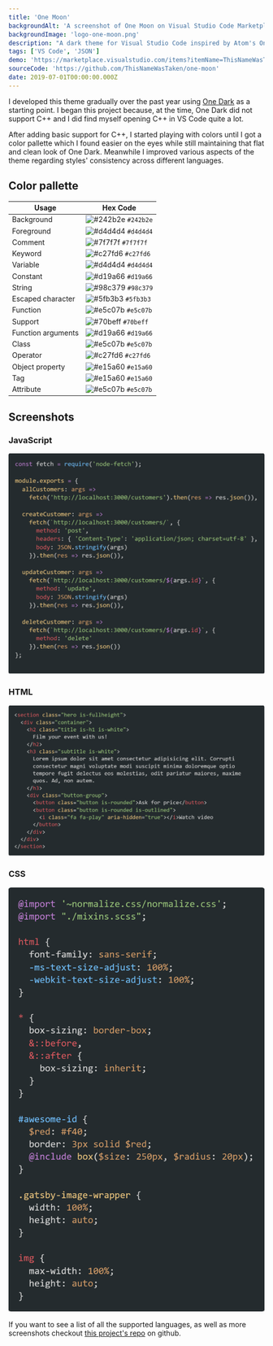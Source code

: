```yaml
---
title: 'One Moon'
backgroundAlt: 'A screenshot of One Moon on Visual Studio Code Marketplace'
backgroundImage: 'logo-one-moon.png'
description: "A dark theme for Visual Studio Code inspired by Atom's One Dark color theme."
tags: ['VS Code', 'JSON']
demo: 'https://marketplace.visualstudio.com/items?itemName=ThisNameWasTaken.one-moon'
sourceCode: 'https://github.com/ThisNameWasTaken/one-moon'
date: 2019-07-01T00:00:00.000Z
---
```


I developed this theme gradually over the past year using [One Dark](https://github.com/atom/one-dark-syntax) as a starting point. I began this project because, at the time, One Dark did not support C++ and I did find myself opening C++ in VS Code quite a lot.

After adding basic support for C++, I started playing with colors until I got a color pallette which I found easier on the eyes while still maintaining that flat and clean look of One Dark. Meanwhile I improved various aspects of the theme regarding styles' consistency across different languages.

## Color pallette

| Usage              | Hex Code                                                           |
| ------------------ | ------------------------------------------------------------------ |
| Background         | ![#242b2e](https://placehold.it/16/242b2e/ffffff?text=+) `#242b2e` |
| Foreground         | ![#d4d4d4](https://placehold.it/16/d4d4d4/000000?text=+) `#d4d4d4` |
| Comment            | ![#7f7f7f](https://placehold.it/16/7f7f7f/000000?text=+) `#7f7f7f` |
| Keyword            | ![#c27fd6](https://placehold.it/16/c27fd6/000000?text=+) `#c27fd6` |
| Variable           | ![#d4d4d4](https://placehold.it/16/d4d4d4/000000?text=+) `#d4d4d4` |
| Constant           | ![#d19a66](https://placehold.it/16/d19a66/000000?text=+) `#d19a66` |
| String             | ![#98c379](https://placehold.it/16/98c379/000000?text=+) `#98c379` |
| Escaped character  | ![#5fb3b3](https://placehold.it/16/5fb3b3/000000?text=+) `#5fb3b3` |
| Function           | ![#e5c07b](https://placehold.it/16/e5c07b/000000?text=+) `#e5c07b` |
| Support            | ![#70beff](https://placehold.it/16/70beff/000000?text=+) `#70beff` |
| Function arguments | ![#d19a66](https://placehold.it/16/d19a66/000000?text=+) `#d19a66` |
| Class              | ![#e5c07b](https://placehold.it/16/e5c07b/000000?text=+) `#e5c07b` |
| Operator           | ![#c27fd6](https://placehold.it/16/c27fd6/000000?text=+) `#c27fd6` |
| Object property    | ![#e15a60](https://placehold.it/16/e15a60/000000?text=+) `#e15a60` |
| Tag                | ![#e15a60](https://placehold.it/16/e15a60/000000?text=+) `#e15a60` |
| Attribute          | ![#e5c07b](https://placehold.it/16/e5c07b/000000?text=+) `#e5c07b` |

## Screenshots

### JavaScript

![One Moon JS Screenshot](./images/code-js.png)

### HTML

![One Moon HTML Screenshot](./images/code-html.png)

### CSS

![One Moon SCSS Screenshot](./images/code-scss.png)

If you want to see a list of all the supported languages, as well as more screenshots checkout [this project's repo](https://github.com/ThisNameWasTaken/one-moon) on github.
